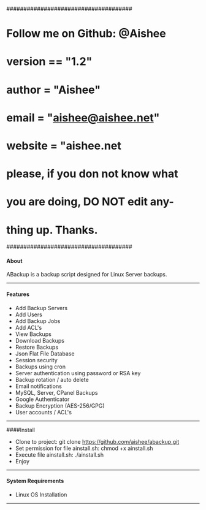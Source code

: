 #####################################
#                                   #
#                                   #
#    Follow me on Github: @Aishee   #
#   __version__ == "1.2"            #
#   __author__ = "Aishee"           #
#   __email__ = "aishee@aishee.net" #
#   __website__ = "aishee.net       # 
# please, if you don not know what  #
# you are doing, DO NOT edit any-   #
# thing up. Thanks.                 # 
#####################################

#### About
ABackup is a backup script designed for Linux Server backups.

---------------------------------------
#### Features 
* Add Backup Servers
* Add Users
* Add Backup Jobs
* Add ACL's
* View Backups
* Download Backups
* Restore Backups
* Json Flat File Database
* Session security
* Backups using cron
* Server authentication using password or RSA key
* Backup rotation / auto delete
* Email notifications
* MySQL, Server, CPanel Backups
* Google Authenticator
* Backup Encryption (AES-256/GPG)
* User accounts / ACL's

---------------------------------------
####Install
 * Clone to project: git clone https://github.com/aishee/abackup.git
 * Set permission for file ainstall.sh: chmod +x ainstall.sh
 * Execute file ainstall.sh: ./ainstall.sh
 * Enjoy

---------------------------------------
#### System Requirements
  * Linux OS Installation
  
---------------------------------------
